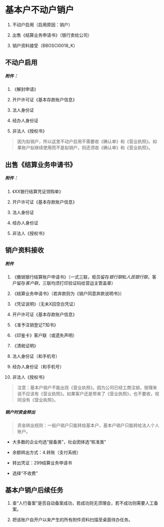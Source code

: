 # 基本户不动户销户


1. 不动户启用（启用原因：销户）

2. 出售《结算业务申请书》（银行卖给公司）

3. 销户资料接受（BBOSCI0018_K）

## 不动户启用

##### 附件：

1. 《解封申请》

2. 开户许可证《基本存款账户信息》

3. 法人身份证

4. 经办人身份证

5. 非法人《授权书》

> 因为拟销户，所以这里不动户启用不需要收《确认单》和《营业执照》。如果账户拟继续使用而不是拟销户，则还须收《确认单》和《营业执照》。

## 出售《结算业务申请书》

##### 附件：

1. 《XX银行结算凭证领购单》

2. 开户许可证《基本存款账户信息》

3. 法人身份证

4. 经办人身份证

5. 非法人《授权书》

## 销户资料接收

##### 附件

1. 《撤销银行结算账户申请书》（一式三联，柜员留存*银行联*和*人民银行联*，客户留存*客户联*，三联均须打印验证码给营运主管盖章）

2. 《结算业务申请书》（若弃款则为《销户同意弃款说明书》）

3. 《凭证说明》（无未X回空白凭证）

4. 开户许可证《基本存款账户信息》

5. 《准予注销登记T知书》

6. 《印鉴卡》客户联（或遗失声明）

7. 《清税证明》

8. 法人身份证（和手机号）

9. 经办人身份证（和手机号）

10. 非法人《授权书》

> 注意：基本户销户不能出现《营业执照》。因为公司已经工商注销，按理来说不应该有《营业执照》。如果客户还是带来了《营业执照》，也不要收，视同没有《营业执照》。

##### 销户时资金转出

> 资金转出规则：一般户销户只能转给基本户，基本户销户只能转给法人个人账户。

- 大多数的企业均选“报备类”，社会团体选“核准类”

- 余额转出方式：4.转账（支付系统）

- 转出凭证：299结算业务申请书

- 选择“不收费”


## 基本户销户后续任务

1. 查“人行备案”是否自动备案成功，若成功则无须理会，若不成功则需要人工备案。

2. 把该账户自开户以来产生的所有附件资料扫描至桌面待办任务。


